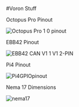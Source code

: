 #Voron Stuff


Octopus Pro Pinout

![Octopus Pro 1 0 pinout](https://user-images.githubusercontent.com/103503968/208415886-d454f8ad-9626-45f7-b0c7-64a101d51213.png)



EBB42 Pinout

![EBB42 CAN V1 1 V1 2-PIN](https://user-images.githubusercontent.com/103503968/208415960-6685d399-58f1-4da1-a816-9f8c4c61079c.png)


Pi4 Pinout

![Pi4GPIOpinout](https://user-images.githubusercontent.com/103503968/208416208-73e6af12-9b57-4e98-a39e-aa8fe5c159a6.png)

Nema 17 Dimensions

![nema17](https://user-images.githubusercontent.com/103503968/210097768-e0b6450b-5d57-4c07-8991-936fa121e707.jpg)
